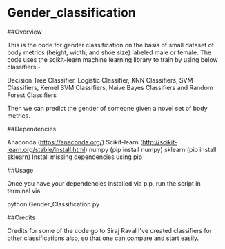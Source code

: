 # Gender_classification
##Overview

This is the code for gender classification on the basis of small dataset of body metrics (height, width, and shoe size) labeled male or female. The code uses the scikit-learn machine learning library to train by using below classifiers:-

Decision Tree Classifier, Logistic Classifier, KNN Classifiers, SVM Classifiers, Kernel SVM Classifiers, Naive Bayes Classifiers and Random Forest Classifiers

Then we can predict the gender of someone given a novel set of body metrics.

##Dependencies

Anaconda (https://anaconda.org/)
Scikit-learn (http://scikit-learn.org/stable/install.html)
numpy (pip install numpy)
sklearn (pip install sklearn)
Install missing dependencies using pip

##Usage

Once you have your dependencies installed via pip, run the script in terminal via

python Gender_Classification.py

##Credits

Credits for some of the code go to Siraj Raval
I've created classifiers for other classifications also, so that one can compare and start easily.
